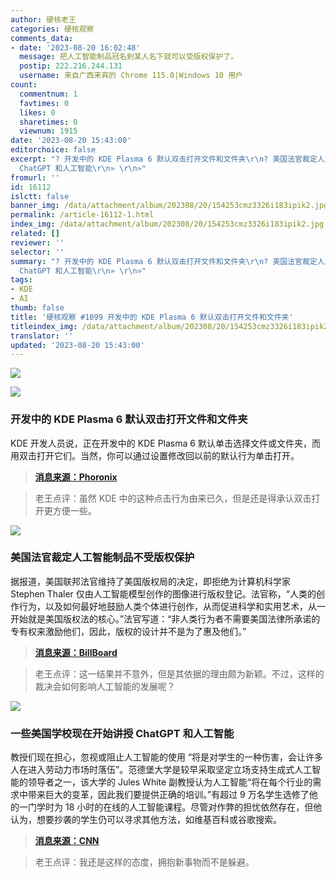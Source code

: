 ```yaml
---
author: 硬核老王
categories: 硬核观察
comments_data:
- date: '2023-08-20 16:02:48'
  message: 把人工智能制品冠名到某人名下就可以受版权保护了。
  postip: 222.216.244.131
  username: 来自广西来宾的 Chrome 115.0|Windows 10 用户
count:
  commentnum: 1
  favtimes: 0
  likes: 0
  sharetimes: 0
  viewnum: 1915
date: '2023-08-20 15:43:00'
editorchoice: false
excerpt: "? 开发中的 KDE Plasma 6 默认双击打开文件和文件夹\r\n? 美国法官裁定人工智能制品不受版权保护\r\n? 一些美国学校现在开始讲授
  ChatGPT 和人工智能\r\n» \r\n»"
fromurl: ''
id: 16112
islctt: false
banner_img: /data/attachment/album/202308/20/154253cmz3326i183ipik2.jpg
permalink: /article-16112-1.html
index_img: /data/attachment/album/202308/20/154253cmz3326i183ipik2.jpg
related: []
reviewer: ''
selector: ''
summary: "? 开发中的 KDE Plasma 6 默认双击打开文件和文件夹\r\n? 美国法官裁定人工智能制品不受版权保护\r\n? 一些美国学校现在开始讲授
  ChatGPT 和人工智能\r\n» \r\n»"
tags:
- KDE
- AI
thumb: false
title: '硬核观察 #1099 开发中的 KDE Plasma 6 默认双击打开文件和文件夹'
titleindex_img: /data/attachment/album/202308/20/154253cmz3326i183ipik2.jpg
translator: ''
updated: '2023-08-20 15:43:00'
---
```


![](/data/attachment/album/202308/20/154253cmz3326i183ipik2.jpg)


![](/data/attachment/album/202308/20/154303ay0g8b0y4jehbhc0.jpg)


### 开发中的 KDE Plasma 6 默认双击打开文件和文件夹


KDE 开发人员说，正在开发中的 KDE Plasma 6 默认单击选择文件或文件夹，而用双击打开它们。当然，你可以通过设置修改回以前的默认行为单击打开。



> 
> **[消息来源：Phoronix](https://www.phoronix.com/news/KDE-Plasma-6-Double-Click)**
> 
> 
> 



> 
> 老王点评：虽然 KDE 中的这种点击行为由来已久，但是还是得承认双击打开更方便一些。
> 
> 
> 


![](/data/attachment/album/202308/20/154316yaab11a1i6wibmbq.jpg)


### 美国法官裁定人工智能制品不受版权保护


据报道，美国联邦法官维持了美国版权局的决定，即拒绝为计算机科学家 Stephen Thaler 仅由人工智能模型创作的图像进行版权登记。法官称，“人类的创作行为，以及如何最好地鼓励人类个体进行创作，从而促进科学和实用艺术，从一开始就是美国版权法的核心。”法官写道：“非人类行为者不需要美国法律所承诺的专有权来激励他们，因此，版权的设计并不是为了惠及他们。”



> 
> **[消息来源：BillBoard](https://www.billboard.com/pro/ai-generated-creative-works-cant-be-copyrighted-judge-rules/)**
> 
> 
> 



> 
> 老王点评：这一结果并不意外，但是其依据的理由颇为新颖。不过，这样的裁决会如何影响人工智能的发展呢？
> 
> 
> 


![](/data/attachment/album/202308/20/154338e9d8syjjxxxaa0xl.jpg)


### 一些美国学校现在开始讲授 ChatGPT 和人工智能


教授们现在担心，忽视或阻止人工智能的使用 “将是对学生的一种伤害，会让许多人在进入劳动力市场时落伍”。范德堡大学是较早采取坚定立场支持生成式人工智能的领导者之一，该大学的 Jules White 副教授认为人工智能“将在每个行业的需求中带来巨大的变革，因此我们要提供正确的培训。”有超过 9 万名学生选修了他的一门学时为 18 小时的在线的人工智能课程。尽管对作弊的担忧依然存在，但他认为，想要抄袭的学生仍可以寻求其他方法，如维基百科或谷歌搜索。



> 
> **[消息来源：CNN](https://www.cnn.com/2023/08/19/tech/schools-teaching-chagpt-students/)**
> 
> 
> 



> 
> 老王点评：我还是这样的态度，拥抱新事物而不是躲避。
> 
> 
>